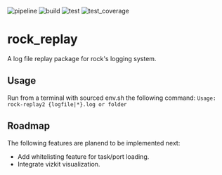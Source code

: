 ![pipeline](https://git.hb.dfki.de/badge_server/rock-cpp/rock_replay/pipeline) ![build](https://git.hb.dfki.de/badge_server/rock-cpp/rock_replay/build) ![test](https://git.hb.dfki.de/badge_server/rock-cpp/rock_replay/test) ![test_coverage](https://git.hb.dfki.de/badge_server/rock-cpp/rock_replay/test_coverage)

rock_replay
=============
A log file replay package for rock's logging system.


Usage
-----
Run from a terminal with sourced env.sh the following command:
`Usage: rock-replay2 {logfile|*}.log or folder`

Roadmap
-------
The following features are planend to be implemented next:
* Add whitelisting feature for task/port loading.
* Integrate vizkit visualization.
